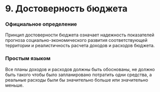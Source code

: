 # 9. Достоверность бюджета

### Официальное определение

Принцип достоверности бюджета означает надежность показателей прогноза социально-экономического развития соответствующей территории и реалистичность расчета доходов и расходов бюджета.

### Простым языком

Все планы доходов и расходов должны быть обоснованы, не должно быть такого чтобы было запланировано потратить одни средства, а реальные расходы были бы значительно больше или значительно меньше.

